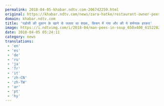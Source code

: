```yaml
---
permalink: 2018-04-05-khabar.ndtv.com-206742259.html
original: https://khabar.ndtv.com/news/zara-hatke/restaurant-owner-pees-in-a-rivals-soup-caught-on-cctv-1833094
domain: khabar.ndtv.com
title: 'पड़ोसी की दुकान के खाने से जलता था शख्स, किचन में गया और की ये शर्मनाक हरकत'
image: https://i.ndtvimg.com/i/2018-04/man-pees-in-soup_650x400_61522824919.jpg
date: 2018-04-05 05:24:11
category: news
translations: 
 - 'en'
 - 'es'
 - 'de'
 - 'ru'
 - 'ja'
 - 'fr'
 - 'it'
 - 'zh-CN'
 - 'zh-TW'
 - 'ar'
 - 'pt'
 - 'hy'
---
```


